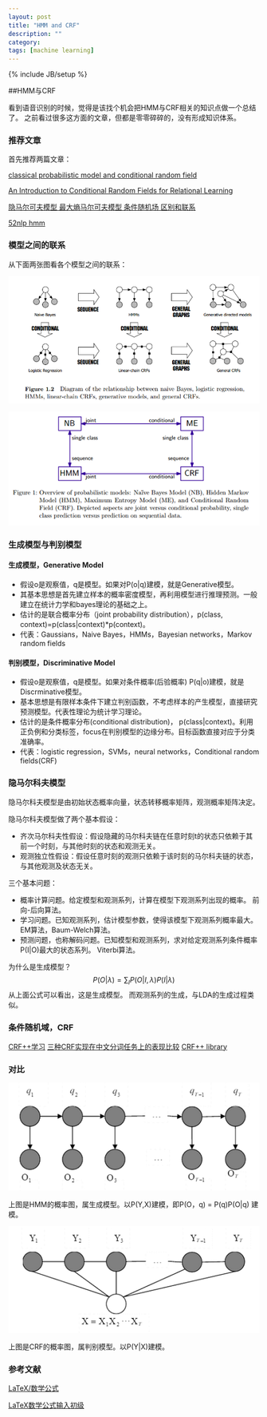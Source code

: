 ```yaml
---
layout: post
title: "HMM and CRF"
description: ""
category:
tags: [machine learning]
---
```

{% include JB/setup %}

<script type="text/javascript" src="http://cdn.mathjax.org/mathjax/latest/MathJax.js?config=default"></script>

##HMM与CRF


看到语音识别的时候，觉得是该找个机会把HMM与CRF相关的知识点做一个总结了。
之前看过很多这方面的文章，但都是零零碎碎的，没有形成知识体系。


### 推荐文章

首先推荐两篇文章：

[classical probabilistic model and conditional random field](http://www.scai.fraunhofer.de/fileadmin/images/bio/data_mining/paper/crf_klinger_tomanek.pdf)

[An Introduction to Conditional Random Fields for Relational Learning](http://people.cs.umass.edu/~mccallum/papers/crf-tutorial.pdf)

[隐马尔可夫模型 最大熵马尔可夫模型 条件随机场 区别和联系](http://1.guzili.sinaapp.com/?p=133#comment-151)

[52nlp hmm](http://www.52nlp.cn/tag/hmm)

### 模型之间的联系
从下面两张图看各个模型之间的联系：

![crf_hmm1](https://raw.githubusercontent.com/zzbased/zzbased.github.com/master/_posts/images/crf_hmm1.png)

![crf_hmm2](https://raw.githubusercontent.com/zzbased/zzbased.github.com/master/_posts/images/crf_hmm2.png)

### 生成模型与判别模型

#### 生成模型，Generative Model

- 假设o是观察值，q是模型。如果对P(o|q)建模，就是Generative模型。
- 其基本思想是首先建立样本的概率密度模型，再利用模型进行推理预测。一般建立在统计力学和bayes理论的基础之上。
- 估计的是联合概率分布（joint probability distribution），p(class, context)=p(class|context)*p(context)。
- 代表：Gaussians，Naive Bayes，HMMs，Bayesian networks，Markov random fields

#### 判别模型，Discriminative Model

- 假设o是观察值，q是模型。如果对条件概率(后验概率) P(q|o)建模，就是Discrminative模型。
- 基本思想是有限样本条件下建立判别函数，不考虑样本的产生模型，直接研究预测模型。代表性理论为统计学习理论。
- 估计的是条件概率分布(conditional distribution)， p(class|context)。利用正负例和分类标签，focus在判别模型的边缘分布。目标函数直接对应于分类准确率。
- 代表：logistic regression，SVMs，neural networks，Conditional random fields(CRF)

### 隐马尔科夫模型

隐马尔科夫模型是由初始状态概率向量，状态转移概率矩阵，观测概率矩阵决定。

隐马尔科夫模型做了两个基本假设：

- 齐次马尔科夫性假设：假设隐藏的马尔科夫链在任意时刻t的状态只依赖于其前一个时刻，与其他时刻的状态和观测无关。
- 观测独立性假设：假设任意时刻的观测只依赖于该时刻的马尔科夫链的状态，与其他观测及状态无关。

三个基本问题：

- 概率计算问题。给定模型和观测系列，计算在模型下观测系列出现的概率。
  前向-后向算法。
- 学习问题。已知观测系列，估计模型参数，使得该模型下观测系列概率最大。
  EM算法，Baum-Welch算法。
- 预测问题，也称解码问题。已知模型和观测系列，求对给定观测系列条件概率P(I|O)最大的状态系列。
  Viterbi算法。

为什么是生成模型？
$$P(O|\lambda)=\sum_I P(O|I,\lambda)P(I|\lambda)$$
从上面公式可以看出，这是生成模型。
而观测系列的生成，与LDA的生成过程类似。

### 条件随机域，CRF
[CRF++学习](http://blog.csdn.net/gududanxing/article/details/10827085)
[三种CRF实现在中文分词任务上的表现比较](https://jianqiangma.wordpress.com/2011/11/14/%E4%B8%89%E7%A7%8Dcrf%E5%AE%9E%E7%8E%B0%E7%9A%84%E7%AE%80%E5%8D%95%E6%AF%94%E8%BE%83/)
[CRF++ library](http://crfpp.googlecode.com/svn/trunk/doc/index.html?source=navbar)

### 对比
![hmm1](https://raw.githubusercontent.com/zzbased/zzbased.github.com/master/_posts/images/hmm1.png)

上图是HMM的概率图，属生成模型。以P(Y,X)建模，即P(O，q) = P(q)P(O|q) 建模。

![crf1](https://raw.githubusercontent.com/zzbased/zzbased.github.com/master/_posts/images/crf1.png)

上图是CRF的概率图，属判别模型。以P(Y|X)建模。

### 参考文献
[LaTeX/数学公式](http://zh.wikibooks.org/zh-cn/LaTeX/%E6%95%B0%E5%AD%A6%E5%85%AC%E5%BC%8F)

[LaTeX数学公式输入初级](http://blog.sina.com.cn/s/blog_5e16f1770100fs38.html)